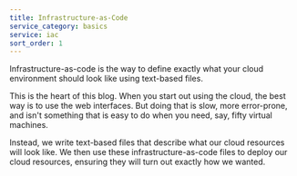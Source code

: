 ```yaml
---
title: Infrastructure-as-Code
service_category: basics
service: iac
sort_order: 1
---
```

Infrastructure-as-code is the way to define exactly what your cloud environment should look like using text-based files.
<!--more-->

This is the heart of this blog. When you start out using the cloud, the best way is to use the web interfaces. But doing that is slow, more error-prone, and isn't something that is easy to do when you need, say, fifty virtual machines.

Instead, we write text-based files that describe what our cloud resources will look like. We then use these infrastructure-as-code files to deploy our cloud resources, ensuring they will turn out exactly how we wanted.